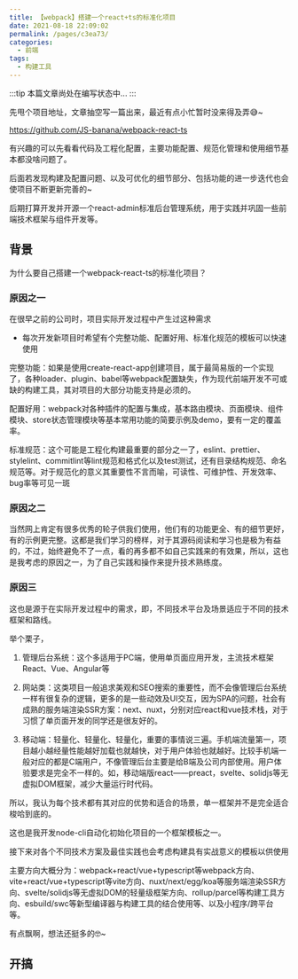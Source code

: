 ```yaml
---
title: 【webpack】搭建一个react+ts的标准化项目
date: 2021-08-18 22:09:02
permalink: /pages/c3ea73/
categories:
  - 前端
tags:
  - 构建工具
---
```


:::tip
本篇文章尚处在编写状态中...
:::

先甩个项目地址，文章抽空写一篇出来，最近有点小忙暂时没来得及弄😅~

<https://github.com/JS-banana/webpack-react-ts>

<!-- more -->

有兴趣的可以先看看代码及工程化配置，主要功能配置、规范化管理和使用细节基本都没啥问题了。

后面若发现构建及配置问题、以及可优化的细节部分、包括功能的进一步迭代也会使项目不断更新完善的~

后期打算开发并开源一个react-admin标准后台管理系统，用于实践并巩固一些前端技术框架与组件开发等。

## 背景

为什么要自己搭建一个webpack-react-ts的标准化项目？

### 原因之一

在很早之前的公司时，项目实际开发过程中产生过这种需求

- 每次开发新项目时希望有个完整功能、配置好用、标准化规范的模板可以快速使用

完整功能：如果是使用create-react-app创建项目，属于最简易版的一个实现了，各种loader、plugin、babel等webpack配置缺失，作为现代前端开发不可或缺的构建工具，其对项目的大部分功能支持是必须的。

配置好用：webpack对各种插件的配置与集成，基本路由模块、页面模块、组件模块、store状态管理模块等基本常用功能的简要示例及demo，要有一定的覆盖率。

标准规范：这个可能是工程化构建最重要的部分之一了，eslint、prettier、stylelint、commitlint等lint规范和格式化以及test测试，还有目录结构规范、命名规范等。对于规范化的意义其重要性不言而喻，可读性、可维护性、开发效率、bug率等可见一斑

### 原因之二

当然网上肯定有很多优秀的轮子供我们使用，他们有的功能更全、有的细节更好，有的示例更完整。这都是我们学习的榜样，对于其源码阅读和学习也是极为有益的，不过，始终避免不了一点，看的再多都不如自己实践来的有效果，所以，这也是我考虑的原因之一，为了自己实践和操作来提升技术熟练度。

### 原因三

这也是源于在实际开发过程中的需求，即，不同技术平台及场景适应于不同的技术框架和路线。

举个栗子，

1. 管理后台系统：这个多适用于PC端，使用单页面应用开发，主流技术框架 React、Vue、Angular等

2. 网站类：这类项目一般追求美观和SEO搜索的重要性，而不会像管理后台系统一样有很复杂的逻辑，更多的是一些动效及UI交互，因为SPA的问题，社会有成熟的服务端渲染SSR方案：next、nuxt，分别对应react和vue技术栈，对于习惯了单页面开发的同学还是很友好的。

3. 移动端：轻量化、轻量化、轻量化，重要的事情说三遍。手机端流量第一，项目越小越经量性能越好加载也就越快，对于用户体验也就越好。比较手机端一般对应的都是C端用户，不像管理后台主要是给B端及公司内部使用。用户体验要求是完全不一样的。如，移动端版react——preact，svelte、solidjs等无虚拟DOM框架，减少大量运行时代码。

所以，我认为每个技术都有其对应的优势和适合的场景，单一框架并不是完全适合梭哈到底的。

这也是我开发node-cli自动化初始化项目的一个框架模板之一。

接下来对各个不同技术方案及最佳实践也会考虑构建具有实战意义的模板以供使用

主要方向大概分为：webpack+react/vue+typescript等webpack方向、vite+react/vue+typescript等vite方向、nuxt/next/egg/koa等服务端渲染SSR方向、svelte/solidjs等无虚拟DOM的轻量级框架方向、rollup/parcel等构建工具方向、esbuild/swc等新型编译器与构建工具的结合使用等、以及小程序/跨平台等。

有点飘啊，想法还挺多的🤓~

## 开搞
